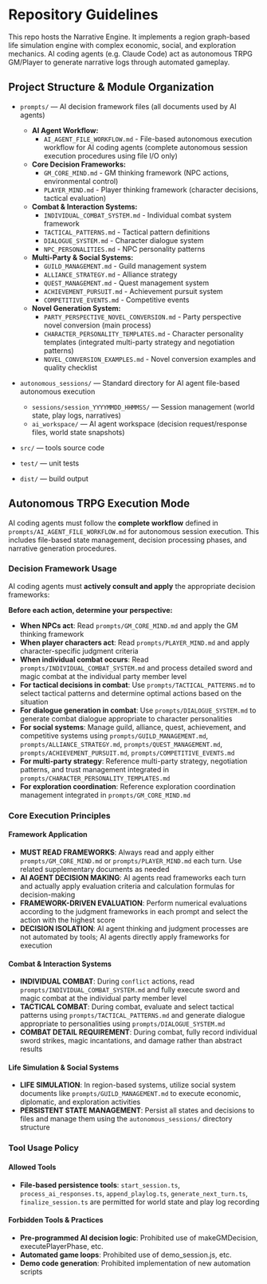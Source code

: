 # Repository Guidelines

This repo hosts the Narrative Engine. It implements a region graph-based life simulation engine with complex economic, social, and exploration mechanics. AI coding agents (e.g. Claude Code) act as autonomous TRPG GM/Player to generate narrative logs through automated gameplay.

## Project Structure & Module Organization

- `prompts/` — AI decision framework files (all documents used by AI agents)
  - **AI Agent Workflow:**
    - `AI_AGENT_FILE_WORKFLOW.md` - File-based autonomous execution workflow for AI coding agents (complete autonomous session execution procedures using file I/O only)
  - **Core Decision Frameworks:**
    - `GM_CORE_MIND.md` - GM thinking framework (NPC actions, environmental control)
    - `PLAYER_MIND.md` - Player thinking framework (character decisions, tactical evaluation)
  - **Combat & Interaction Systems:**
    - `INDIVIDUAL_COMBAT_SYSTEM.md` - Individual combat system framework
    - `TACTICAL_PATTERNS.md` - Tactical pattern definitions
    - `DIALOGUE_SYSTEM.md` - Character dialogue system
    - `NPC_PERSONALITIES.md` - NPC personality patterns
  - **Multi-Party & Social Systems:**
    - `GUILD_MANAGEMENT.md` - Guild management system
    - `ALLIANCE_STRATEGY.md` - Alliance strategy
    - `QUEST_MANAGEMENT.md` - Quest management system
    - `ACHIEVEMENT_PURSUIT.md` - Achievement pursuit system
    - `COMPETITIVE_EVENTS.md` - Competitive events
  - **Novel Generation System:**
    - `PARTY_PERSPECTIVE_NOVEL_CONVERSION.md` - Party perspective novel conversion (main process)
    - `CHARACTER_PERSONALITY_TEMPLATES.md` - Character personality templates (integrated multi-party strategy and negotiation patterns)
    - `NOVEL_CONVERSION_EXAMPLES.md` - Novel conversion examples and quality checklist
- `autonomous_sessions/` — Standard directory for AI agent file-based autonomous execution

  - `sessions/session_YYYYMMDD_HHMMSS/` — Session management (world state, play logs, narratives)
  - `ai_workspace/` — AI agent workspace (decision request/response files, world state snapshots)

- `src/` — tools source code
- `test/` — unit tests
- `dist/` — build output

## Autonomous TRPG Execution Mode

AI coding agents must follow the **complete workflow** defined in `prompts/AI_AGENT_FILE_WORKFLOW.md` for autonomous session execution. This includes file-based state management, decision processing phases, and narrative generation procedures.

### Decision Framework Usage

AI coding agents must **actively consult and apply** the appropriate decision frameworks:

**Before each action, determine your perspective:**

- **When NPCs act**: Read `prompts/GM_CORE_MIND.md` and apply the GM thinking framework
- **When player characters act**: Read `prompts/PLAYER_MIND.md` and apply character-specific judgment criteria
- **When individual combat occurs**: Read `prompts/INDIVIDUAL_COMBAT_SYSTEM.md` and process detailed sword and magic combat at the individual party member level
- **For tactical decisions in combat**: Use `prompts/TACTICAL_PATTERNS.md` to select tactical patterns and determine optimal actions based on the situation
- **For dialogue generation in combat**: Use `prompts/DIALOGUE_SYSTEM.md` to generate combat dialogue appropriate to character personalities
- **For social systems**: Manage guild, alliance, quest, achievement, and competitive systems using `prompts/GUILD_MANAGEMENT.md`, `prompts/ALLIANCE_STRATEGY.md`, `prompts/QUEST_MANAGEMENT.md`, `prompts/ACHIEVEMENT_PURSUIT.md`, `prompts/COMPETITIVE_EVENTS.md`
- **For multi-party strategy**: Reference multi-party strategy, negotiation patterns, and trust management integrated in `prompts/CHARACTER_PERSONALITY_TEMPLATES.md`
- **For exploration coordination**: Reference exploration coordination management integrated in `prompts/GM_CORE_MIND.md`

### Core Execution Principles

#### Framework Application

- **MUST READ FRAMEWORKS**: Always read and apply either `prompts/GM_CORE_MIND.md` or `prompts/PLAYER_MIND.md` each turn. Use related supplementary documents as needed
- **AI AGENT DECISION MAKING**: AI agents read frameworks each turn and actually apply evaluation criteria and calculation formulas for decision-making
- **FRAMEWORK-DRIVEN EVALUATION**: Perform numerical evaluations according to the judgment frameworks in each prompt and select the action with the highest score
- **DECISION ISOLATION**: AI agent thinking and judgment processes are not automated by tools; AI agents directly apply frameworks for execution

#### Combat & Interaction Systems

- **INDIVIDUAL COMBAT**: During `conflict` actions, read `prompts/INDIVIDUAL_COMBAT_SYSTEM.md` and fully execute sword and magic combat at the individual party member level
- **TACTICAL COMBAT**: During combat, evaluate and select tactical patterns using `prompts/TACTICAL_PATTERNS.md` and generate dialogue appropriate to personalities using `prompts/DIALOGUE_SYSTEM.md`
- **COMBAT DETAIL REQUIREMENT**: During combat, fully record individual sword strikes, magic incantations, and damage rather than abstract results

#### Life Simulation & Social Systems

- **LIFE SIMULATION**: In region-based systems, utilize social system documents like `prompts/GUILD_MANAGEMENT.md` to execute economic, diplomatic, and exploration activities
- **PERSISTENT STATE MANAGEMENT**: Persist all states and decisions to files and manage them using the `autonomous_sessions/` directory structure

### Tool Usage Policy

#### Allowed Tools

- **File-based persistence tools**: `start_session.ts`, `process_ai_responses.ts`, `append_playlog.ts`, `generate_next_turn.ts`, `finalize_session.ts` are permitted for world state and play log recording

#### Forbidden Tools & Practices

- **Pre-programmed AI decision logic**: Prohibited use of makeGMDecision, executePlayerPhase, etc.
- **Automated game loops**: Prohibited use of demo_session.js, etc.
- **Demo code generation**: Prohibited implementation of new automation scripts
